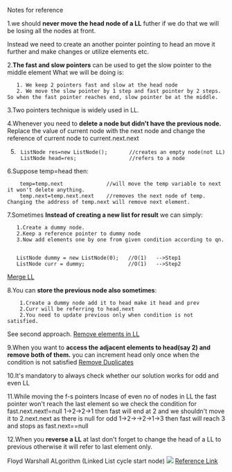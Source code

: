 Notes for reference

1.we should **never move the head node of a LL** futher if we do that we will be losing all the nodes at front.
    
Instead we need to create an another pointer pointing to head an move it further and make changes or utilize elements etc.

2.**The fast and slow pointers** can be used to get the slow pointer to the middle element 
    What we will be doing is:

       1. We keep 2 pointers fast and slow at the head node
       2. We move the slow pointer by 1 step and fast pointer by 2 steps.
    So when the fast pointer reaches end, slow pointer be at the middle.

3.Two pointers technique is widely used in LL.

4.Whenever you need to **delete a node but didn't have the previous node.**
    Replace the value of current node with the next node and change the reference of current node to current.next.next

5.      ListNode res=new ListNode();       //creates an empty node(not LL)
        ListNode head=res;                 //refers to a node
        
6.Suppose temp=head then:

        temp=temp.next              //will move the temp variable to next it won't delete anything.
        temp.next=temp.next.next    //removes the next node of temp.
    Changing the address of temp.next will remove next element.

7.Sometimes **Instead of creating a new list for result** we can simply:

       1.Create a dummy node.
       2.Keep a reference pointer to dummy node
       3.Now add elements one by one from given condition according to qn.
       
       
       ListNode dummy = new ListNode(0);   //O(1)   -->Step1
       ListNode curr = dummy;              //O(1)   -->Step2
[Merge LL](https://github.com/meghanak994/DSA/blob/main/DataStructures/LinkedList/Easy/3.Merge%202%20sorted%20Lists)

8.You can **store the previous node also sometimes**:

        1.Create a dummy node add it to head make it head and prev
        2.Curr will be referring to head.next 
        2.You need to update previous only when condition is not satisfied.
        
 See second approach.
[Remove elements in LL](https://github.com/MeghanaKotharu/DSA/blob/main/DataStructures/LinkedList/Easy/05.%20Remove%20elements%20in%20ll)

9.When you want to **access the adjacent elements to head(say 2) and remove both of them.**
you can increment head only once when the condition is not satisfied
[Remove Duplicates](https://leetcode.com/problems/remove-duplicates-from-sorted-list/discuss/28614/My-pretty-solution.-Java.)

10.It's mandatory to always check whether our solution works for odd and even LL

11.While moving the f-s pointers Incase of even no of nodes in LL the fast pointer won't reach the last element so we check the condition for fast.next.next!=null
     1->2->2->1     then fast will end at 2 and we shouldn't move it to 2.next.next as there is null
     for odd    1->2->->2->1->3     then fast will reach 3 and stops as fast.next==null
   
12.When you **reverse a LL** at last don't forget to change the head of a LL to previous otherwise it will refer to last element only.[](https://github.com/meghanak994/DSA/blob/main/DataStructures/LinkedList/Easy/7.Reverse%20a%20LL)



Floyd Warshall ALgorithm (Linked List cycle start node)
![](https://user-images.githubusercontent.com/70280546/166112578-7b523d14-5c66-4a02-bc4c-ae49169c68ee.png)
[Reference Link](https://leetcode.com/problems/linked-list-cycle-ii/discuss/44774/Java-O(1)-space-solution-with-detailed-explanation.)
